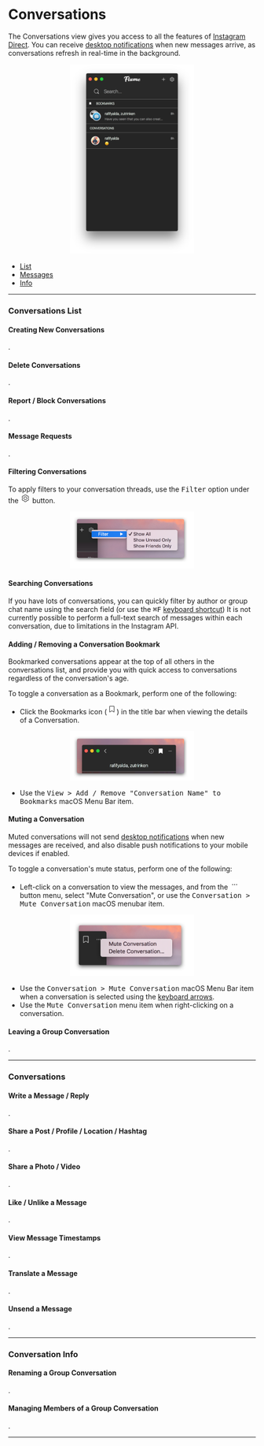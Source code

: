# Conversations

The Conversations view gives you access to all the features of [Instagram Direct](https://help.instagram.com/400205900081854). You can receive [desktop notifications](/preferences/notifications.md) when new messages arrive, as conversations refresh in real-time in the background.

<p style="text-align: center; margin-top: 1em;"><img src="/views/assets/conversations.png" width="50%" height="50%" /></p>

- [List](/views/conversations/list.md)
- [Messages](/views/conversations/messages.md)
- [Info](/views/conversations/info.md)

<hr />

### Conversations List

#### Creating New Conversations

.

#### Delete Conversations

.

#### Report / Block Conversations

. 

#### Message Requests

.

#### Filtering Conversations

To apply filters to your conversation threads, use the <kbd>Filter</kbd> option under the <img src="/views/assets/settings.png" width="20" height="20" /> button.

<p style="text-align: center; margin-top: 1em;"><img src="/views/assets/conversations-filtering.png" width="50%" height="50%" /></p>

#### Searching Conversations

If you have lots of conversations, you can quickly filter by author or group chat name using the search field (or use the <kbd>⌘F</kbd> [keyboard shortcut](/misc/keyboard-shortcuts.md)) It is not currently possible to perform a full-text search of messages within each conversation, due to limitations in the Instagram API.

#### Adding / Removing a Conversation Bookmark

Bookmarked conversations appear at the top of all others in the conversations list, and provide you with quick access to conversations regardless of the conversation's age.

To toggle a conversation as a Bookmark, perform one of the following: 

- Click the Bookmarks icon (<img src="/views/assets/bookmark.png" width="20" height="20" />) in the title bar when viewing the details of a Conversation.

<p style="text-align: center; margin-top: 1em;"><img src="/views/assets/conversation-bookmark-toggle.png" width="50%" height="50%" /></p>

- Use the <kbd>View > Add / Remove "Conversation Name" to Bookmarks</kbd> macOS Menu Bar item.

#### Muting a Conversation

Muted conversations will not send [desktop notifications](/preferences/notifications.md) when new messages are received, and also disable push notifications to your mobile devices if enabled.

To toggle a conversation's mute status, perform one of the following: 

- Left-click on a conversation to view the messages, and from the <img src="/views/assets/actions-menu.png" width="20" height="20" /> button menu, select "Mute Conversation", or use the <kbd>Conversation > Mute Conversation</kbd> macOS menubar item.

<p style="text-align: center; margin-top: 1em;"><img src="/views/assets/conversation-actions.png" width="50%" height="50%" /></p>

- Use the <kbd>Conversation > Mute Conversation</kbd> macOS Menu Bar item when a conversation is selected using the [keyboard arrows](/misc/keyboard-shortcuts.md).
- Use the <kbd>Mute Conversation</kbd> menu item when right-clicking on a conversation.

#### Leaving a Group Conversation

.

<hr />

### Conversations

#### Write a Message / Reply

.

#### Share a Post / Profile / Location / Hashtag

.

#### Share a Photo / Video

.

#### Like / Unlike a Message

.

#### View Message Timestamps

.

#### Translate a Message

.

#### Unsend a Message

.

<hr />

### Conversation Info

#### Renaming a Group Conversation

.

#### Managing Members of a Group Conversation

.



<hr />